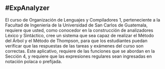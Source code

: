 #ExpAnalyzer
--------------------
El curso de Organización de Lenguajes y Compiladores 1, perteneciente a la Facultad de
Ingeniería de la Universidad de San Carlos de Guatemala, requiere que usted, como
conocedor en la construcción de analizadores Léxico y Sintáctico, cree un sistema que
sea capaz de realizar el Método del Árbol y el Método de Thompson, para que los
estudiantes puedan verificar que las respuestas de las tareas y exámenes del curso son
correctas. Este aplicativo, requiere de las funciones que se abordan en la Sección 4, y
requiere que las expresiones regulares sean ingresadas en notación polaca o prefijada.
